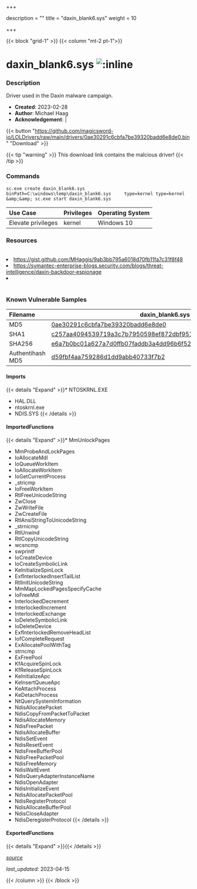 +++

description = ""
title = "daxin_blank6.sys"
weight = 10

+++


{{< block "grid-1" >}}
{{< column "mt-2 pt-1">}}


# daxin_blank6.sys ![:inline](/images/twitter_verified.png) 


### Description

Driver used in the Daxin malware campaign.

- **Created**: 2023-02-28
- **Author**: Michael Haag
- **Acknowledgement**:  | [](https://twitter.com/)


{{< button "https://github.com/magicsword-io/LOLDrivers/raw/main/drivers/0ae30291c6cbfa7be39320badd6e8de0.bin" "Download" >}}

{{< tip "warning" >}}
This download link contains the malcious driver!
{{< /tip >}}

### Commands

```
sc.exe create daxin_blank6.sys binPath=C:\windows\temp\daxin_blank6.sys     type=kernel type=kernel &amp;&amp; sc.exe start daxin_blank6.sys
```

| Use Case | Privileges | Operating System | 
|:---- | ---- | ---- |
| Elevate privileges | kernel | Windows 10 |

### Resources
<br>
<li><a href="https://gist.github.com/MHaggis/9ab3bb795a6018d70fb11fa7c31f8f48">https://gist.github.com/MHaggis/9ab3bb795a6018d70fb11fa7c31f8f48</a></li>
<li><a href="https://symantec-enterprise-blogs.security.com/blogs/threat-intelligence/daxin-backdoor-espionage">https://symantec-enterprise-blogs.security.com/blogs/threat-intelligence/daxin-backdoor-espionage</a></li>
<li><a href=""></a></li>
<br>

### Known Vulnerable Samples

| Filename | daxin_blank6.sys |
|:---- | ---- | 
| MD5 | <a href="https://www.virustotal.com/gui/file/0ae30291c6cbfa7be39320badd6e8de0">0ae30291c6cbfa7be39320badd6e8de0</a> |
| SHA1 | <a href="https://www.virustotal.com/gui/file/c257aa4094539719a3c7b7950598ef872dbf9518">c257aa4094539719a3c7b7950598ef872dbf9518</a> |
| SHA256 | <a href="https://www.virustotal.com/gui/file/e6a7b0bc01a627a7d0ffb07faddb3a4dd96b6f5208ac26107bdaeb3ab1ec8217">e6a7b0bc01a627a7d0ffb07faddb3a4dd96b6f5208ac26107bdaeb3ab1ec8217</a> |
| Authentihash MD5 | <a href="https://www.virustotal.com/gui/search/authentihash%d59fbf4aa759286d1dd9abb40733f7b2">d59fbf4aa759286d1dd9abb40733f7b2</a> || Authentihash SHA1 | <a href="https://www.virustotal.com/gui/search/authentihash%3c34c7c5916b987420fbfb4f3e3fef7400471831">3c34c7c5916b987420fbfb4f3e3fef7400471831</a> || Authentihash SHA256 | <a href="https://www.virustotal.com/gui/search/authentihash%a8c558e74ebe35a095a5b79d4bb26c10b18f8ebb449365e742f856d4e032555c">a8c558e74ebe35a095a5b79d4bb26c10b18f8ebb449365e742f856d4e032555c</a> || Publisher | n/a || Signature | U, n, s, i, g, n, e, d   || Date | 2:44 AM 3/26/2009 |
#### Imports
{{< details "Expand" >}}* NTOSKRNL.EXE
* HAL.DLL
* ntoskrnl.exe
* NDIS.SYS
{{< /details >}}
#### ImportedFunctions
{{< details "Expand" >}}* MmUnlockPages
* MmProbeAndLockPages
* IoAllocateMdl
* IoQueueWorkItem
* IoAllocateWorkItem
* IoGetCurrentProcess
* _stricmp
* IoFreeWorkItem
* RtlFreeUnicodeString
* ZwClose
* ZwWriteFile
* ZwCreateFile
* RtlAnsiStringToUnicodeString
* _strnicmp
* RtlUnwind
* RtlCopyUnicodeString
* wcsncmp
* swprintf
* IoCreateDevice
* IoCreateSymbolicLink
* KeInitializeSpinLock
* ExfInterlockedInsertTailList
* RtlInitUnicodeString
* MmMapLockedPagesSpecifyCache
* IoFreeMdl
* InterlockedDecrement
* InterlockedIncrement
* InterlockedExchange
* IoDeleteSymbolicLink
* IoDeleteDevice
* ExfInterlockedRemoveHeadList
* IofCompleteRequest
* ExAllocatePoolWithTag
* strncmp
* ExFreePool
* KfAcquireSpinLock
* KfReleaseSpinLock
* KeInitializeApc
* KeInsertQueueApc
* KeAttachProcess
* KeDetachProcess
* NtQuerySystemInformation
* NdisAllocatePacket
* NdisCopyFromPacketToPacket
* NdisAllocateMemory
* NdisFreePacket
* NdisAllocateBuffer
* NdisSetEvent
* NdisResetEvent
* NdisFreeBufferPool
* NdisFreePacketPool
* NdisFreeMemory
* NdisWaitEvent
* NdisQueryAdapterInstanceName
* NdisOpenAdapter
* NdisInitializeEvent
* NdisAllocatePacketPool
* NdisRegisterProtocol
* NdisAllocateBufferPool
* NdisCloseAdapter
* NdisDeregisterProtocol
{{< /details >}}
#### ExportedFunctions
{{< details "Expand" >}}{{< /details >}}



[*source*](https://github.com/magicsword-io/LOLDrivers/tree/main/yaml/daxin_blank6.yaml)

*last_updated:* 2023-04-15








{{< /column >}}
{{< /block >}}
